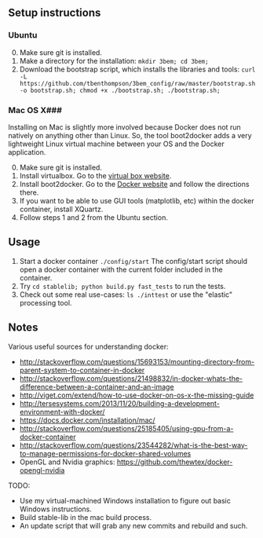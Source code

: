 
## Setup instructions ##
### Ubuntu ###
0. Make sure git is installed.
1. Make a directory for the installation: `mkdir 3bem; cd 3bem;`
2. Download the bootstrap script, which installs the libraries and tools: `curl -L https://github.com/tbenthompson/3bem_config/raw/master/bootstrap.sh -o bootstrap.sh; chmod +x ./bootstrap.sh; ./bootstrap.sh;`

### Mac OS X###
Installing on Mac is slightly more involved because Docker does not run natively on anything other than Linux. So, the tool boot2docker adds a very lightweight Linux virtual machine between your OS and the Docker application.

0. Make sure git is installed.
1. Install virtualbox. Go to the [virtual box website](http://virtualbox.org/).
2. Install boot2docker. Go to the [Docker website](https://docs.docker.com/installation/mac/) and follow the directions there.
3. If you want to be able to use GUI tools (matplotlib, etc) within the docker container, install XQuartz.
4. Follow steps 1 and 2 from the Ubuntu section.

## Usage ##
1. Start a docker container `./config/start` The config/start script should open a docker container with the current folder included in the container. 
2. Try `cd stablelib; python build.py fast_tests` to run the tests.
3. Check out some real use-cases: `ls ./inttest` or use the "elastic" processing tool.

## Notes ##

Various useful sources for understanding docker:
* http://stackoverflow.com/questions/15693153/mounting-directory-from-parent-system-to-container-in-docker
* http://stackoverflow.com/questions/21498832/in-docker-whats-the-difference-between-a-container-and-an-image
* http://viget.com/extend/how-to-use-docker-on-os-x-the-missing-guide
* http://tersesystems.com/2013/11/20/building-a-development-environment-with-docker/
* https://docs.docker.com/installation/mac/
* http://stackoverflow.com/questions/25185405/using-gpu-from-a-docker-container
* http://stackoverflow.com/questions/23544282/what-is-the-best-way-to-manage-permissions-for-docker-shared-volumes
* OpenGL and Nvidia graphics: https://github.com/thewtex/docker-opengl-nvidia

TODO: 
* Use my virtual-machined Windows installation to figure out basic Windows instructions.
* Build stable-lib in the mac build process.
* An update script that will grab any new commits and rebuild and such.
